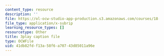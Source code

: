 ```yaml
---
content_type: resource
description: ''
file: https://ol-ocw-studio-app-production.s3.amazonaws.com/courses/18-01sc-single-variable-calculus-fall-2010/41db82fdf13a58f6a70743d85011a96e_W7sNkRpcydk.vtt
file_type: application/x-subrip
learning_resource_types: []
resourcetype: Other
title: 3play caption file
type: OCWFile
uid: 41db82fd-f13a-58f6-a707-43d85011a96e
---
```

